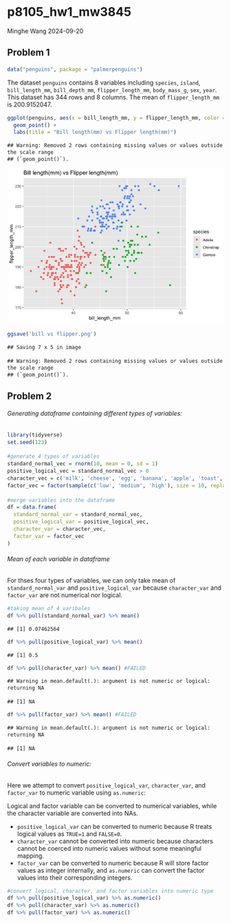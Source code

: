 p8105_hw1_mw3845
================
Minghe Wang
2024-09-20

## Problem 1

``` r
data("penguins", package = "palmerpenguins")
```

The dataset `penguins` contains 8 variables including `species`,
`island`, `bill_length_mm`, `bill_depth_mm`, `flipper_length_mm`,
`body_mass_g`, `sex`, `year`. This dataset has 344 rows and 8 columns.
The mean of `flipper_length_mm` is 200.9152047.

``` r
ggplot(penguins, aes(x = bill_length_mm, y = flipper_length_mm, color = species)) + 
  geom_point() +
  labs(title = "Bill length(mm) vs Flipper length(mm)")
```

    ## Warning: Removed 2 rows containing missing values or values outside the scale range
    ## (`geom_point()`).

![](p8105_hw1_mw3845_files/figure-gfm/problem1%20-%20scatterplot_flipperLength_vs_billLength-1.png)<!-- -->

``` r
ggsave('bill vs flipper.png')
```

    ## Saving 7 x 5 in image

    ## Warning: Removed 2 rows containing missing values or values outside the scale range
    ## (`geom_point()`).

## Problem 2

###### Generating dataframe containing different types of variables:

``` r
library(tidyverse)
set.seed(123)

#generate 4 types of variables
standard_normal_vec = rnorm(10, mean = 0, sd = 1)
positive_logical_vec = standard_normal_vec > 0
character_vec = c('milk', 'cheese', 'egg', 'banana', 'apple', 'toast', 'orange juice', 'peanut butter', 'cucumber',  'coffee')
factor_vec = factor(sample(c('low', 'medium', 'high'), size = 10, replace = TRUE))

#merge variables into the dataframe
df = data.frame(
  standard_normal_var = standard_normal_vec,
  positive_logical_var = positive_logical_vec,
  character_var = character_vec,
  factor_var = factor_vec
)
```

###### Mean of each variable in dataframe

For thses four types of variables, we can only take mean of
`standard_normal_var` and `positive_logical_var` because `character_var`
and `factor_var` are not numerical nor logical.

``` r
#taking mean of 4 varibales
df %>% pull(standard_normal_var) %>% mean()
```

    ## [1] 0.07462564

``` r
df %>% pull(positive_logical_var) %>% mean()
```

    ## [1] 0.5

``` r
df %>% pull(character_var) %>% mean() #FAILED
```

    ## Warning in mean.default(.): argument is not numeric or logical: returning NA

    ## [1] NA

``` r
df %>% pull(factor_var) %>% mean() #FAILED
```

    ## Warning in mean.default(.): argument is not numeric or logical: returning NA

    ## [1] NA

###### Convert variables to numeric:

Here we attempt to convert `positive_logical_var`, `character_var`, and
`factor_var` to numeric variable using `as.numeric`:

Logical and factor variable can be converted to numerical variables,
while the character variable are converted into NAs.

- `positive_logical_var` can be converted to numeric because R treats
  logical values as `TRUE=1` and `FALSE=0`.
- `character_var` cannot be converted into numeric because characters
  cannot be coerced into numeric values without some meaningful mapping.
- `factor_var` can be converted to numeric because R will store factor
  values as integer internally, and `as.numeric` can convert the factor
  values into their corresponding integers.

``` r
#convert logical, character, and factor variables into numeric type
df %>% pull(positive_logical_var) %>% as.numeric()
df %>% pull(character_var) %>% as.numeric()
df %>% pull(factor_var) %>% as.numeric()
```
